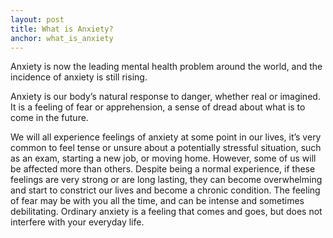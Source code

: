 ```yaml
---
layout: post
title: What is Anxiety?
anchor: what_is_anxiety
---
```

Anxiety is now the leading mental health problem around the world, and the incidence of anxiety is still rising.

Anxiety is our body’s natural response to danger, whether real or imagined. It is a feeling of fear or apprehension, a sense of dread about what is to come in the future.

We will all experience feelings of anxiety at some point in our lives, it’s very common to feel tense or unsure about a potentially stressful situation, such as an exam, starting a new job, or moving home. However, some of us will be affected more than others. Despite being a normal experience, if these feelings are very strong or are long lasting, they can become overwhelming and start to constrict our lives and become a chronic condition. The feeling of fear may be with you all the time, and can be intense and sometimes debilitating. Ordinary anxiety is a feeling that comes and goes, but does not interfere with your everyday life.
